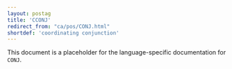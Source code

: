 ```yaml
---
layout: postag
title: 'CCONJ'
redirect_from: "ca/pos/CONJ.html"
shortdef: 'coordinating conjunction'
---
```


This document is a placeholder for the language-specific documentation
for `CONJ`.
